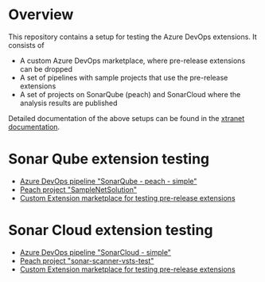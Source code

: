 # Overview

This repository contains a setup for testing the Azure DevOps extensions. It consists of
* A custom Azure DevOps marketplace, where pre-release extensions can be dropped
* A set of pipelines with sample projects that use the pre-release extensions
* A set of projects on SonarQube (peach) and SonarCloud where the analysis results are published

Detailed documentation of the above setups can be found in the [xtranet documentation](https://xtranet-sonarsource.atlassian.net/wiki/spaces/SSG/pages/2298478636/Azure+DevOps+extension+for+SonarQube+SonarCloud).

# Sonar Qube extension testing

* [Azure DevOps pipeline "SonarQube - peach - simple"](https://dev.azure.com/sonar-testing/sonar-scanner-vsts-test/_build?definitionId=3)
* [Peach project "SampleNetSolution"](https://peach.aws-prd.sonarsource.com/dashboard?id=SampleNetSolution)
* [Custom Extension marketplace for testing pre-release extensions](https://marketplace.visualstudio.com/manage/publishers/sonar-testing)

# Sonar Cloud extension testing

* [Azure DevOps pipeline "SonarCloud - simple"](https://dev.azure.com/sonar-testing/sonar-scanner-vsts-test/_build?definitionId=4)
* [Peach project "sonar-scanner-vsts-test"](https://sonarcloud.io/project/overview?id=SonarSource_sonar-scanner-vsts-test)
* [Custom Extension marketplace for testing pre-release extensions](https://marketplace.visualstudio.com/manage/publishers/sonar-testing)
